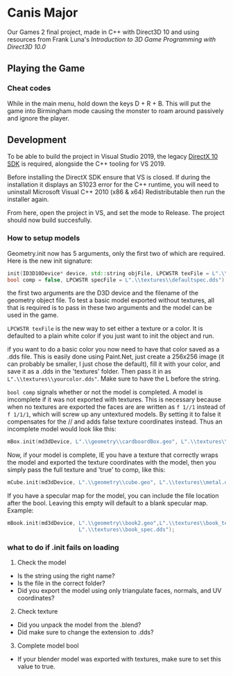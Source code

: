 # Canis Major
Our Games 2 final project, made in C++ with Direct3D 10 and using resources from Frank Luna's *Introduction to 3D Game Programming with Direct3D 10.0*

## Playing the Game

### Cheat codes
While in the main menu, hold down the keys D + R + B. This will put the game into Birmingham mode causing the monster to roam around passively and ignore the player.

## Development
To be able to build the project in Visual Studio 2019, the legacy [DirectX 10 SDK](https://www.microsoft.com/en-us/download/details.aspx?id=6812) is required, alongside the C++ tooling for VS 2019. 

Before installing the DirectX SDK ensure that VS is closed. If during the installation it displays an S1023 error for the C++ runtime, you will need to uninstall Microsoft Visual C++ 2010 (x86 & x64) Redistributable then run the installer again.

From here, open the project in VS, and set the mode to Release. The project should now build succesfully.

### How to setup models

Geometry.init now has 5 arguments, only the first two of which are required. Here is the new init signature:
```c++
init(ID3D10Device* device, std::string objFile, LPCWSTR texFile = L".\\textures\\grey.dds", 
bool comp = false, LPCWSTR specFile = L".\\textures\\defaultspec.dds");
```
 
the first two arguments are the D3D device and the filename of the geometry object file. To test a basic model exported without textures, all that is required is to pass in these two arguments and the model can be used in the game.

`LPCWSTR texFile` is the new way to set either a texture or a color. It is defaulted to a plain white color if you just want to init the object and run.

if you want to do a basic color you now need to have that color saved as a .dds file.
This is easily done using Paint.Net, just create a 256x256 image (it can probably be smaller, I just chose the default), fill it with your color, and save it as a .dds in the 'textures' folder. 
Then pass it in as  `L".\\textures\\yourcolor.dds"`. Make sure to have the L before the string.

`bool comp` signals whether or not the model is completed. A model is imcomplete if it was not exported with textures.
This is necessary because when no textures are exported the faces are are written as `f 1//1` instead of `f 1/1/1`,
which will screw up any untextured models. By setting it to false it compensates for the // and 
adds false texture coordinates instead. Thus an incomplete model would look like this:
```c++
mBox.init(md3dDevice, L".\\geometry\\cardboardBox.geo", L".\\textures\\cardboardcolor.dds");
```
Now, if your model is complete, IE you have a texture that correctly wraps the model and 
exported the texture coordinates with the model, then you simply pass the full 
texture and 'true' to comp, like this:
```c++
mCube.init(md3dDevice, L".\\geometry\\cube.geo", L".\\textures\\metal.dds", true);
```
If you have a specular map for the model, you can include the file location after the bool.
Leaving this empty will default to a blank specular map. Example:
```c++
mBook.init(md3dDevice, L".\\geometry\\book2.geo",L".\\textures\\book_tex.dds", true,
                       L".\\textures\\book_spec.dds");
```
### what to do if .init fails on loading
1. Check the model
 * Is the string using the right name?
 * Is the file in the correct folder?
 * Did you export the model using only triangulate faces, normals, and UV coordinates?

2. Check texture
 * Did you unpack the model from the .blend?
 * Did make sure to change the extension to .dds?

3. Complete model bool
 * If your blender model was exported with textures, make sure to set this value to true.